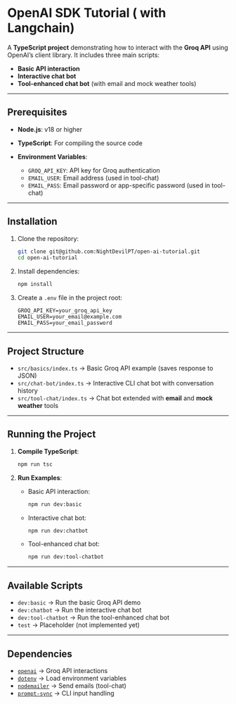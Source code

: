 # OpenAI SDK Tutorial ( with Langchain)

A **TypeScript project** demonstrating how to interact with the **Groq API** using OpenAI’s client library.
It includes three main scripts:

* **Basic API interaction**
* **Interactive chat bot**
* **Tool-enhanced chat bot** (with email and mock weather tools)

---

## Prerequisites

* **Node.js**: v18 or higher
* **TypeScript**: For compiling the source code
* **Environment Variables**:

  * `GROQ_API_KEY`: API key for Groq authentication
  * `EMAIL_USER`: Email address (used in tool-chat)
  * `EMAIL_PASS`: Email password or app-specific password (used in tool-chat)

---

## Installation

1. Clone the repository:

   ```bash
   git clone git@github.com:NightDevilPT/open-ai-tutorial.git
   cd open-ai-tutorial
   ```

2. Install dependencies:

   ```bash
   npm install
   ```

3. Create a `.env` file in the project root:

   ```env
   GROQ_API_KEY=your_groq_api_key
   EMAIL_USER=your_email@example.com
   EMAIL_PASS=your_email_password
   ```

---

## Project Structure

* `src/basics/index.ts` → Basic Groq API example (saves response to JSON)
* `src/chat-bot/index.ts` → Interactive CLI chat bot with conversation history
* `src/tool-chat/index.ts` → Chat bot extended with **email** and **mock weather** tools

---

## Running the Project

1. **Compile TypeScript**:

   ```bash
   npm run tsc
   ```

2. **Run Examples**:

   * Basic API interaction:

     ```bash
     npm run dev:basic
     ```
   * Interactive chat bot:

     ```bash
     npm run dev:chatbot
     ```
   * Tool-enhanced chat bot:

     ```bash
     npm run dev:tool-chatbot
     ```

---

## Available Scripts

* `dev:basic` → Run the basic Groq API demo
* `dev:chatbot` → Run the interactive chat bot
* `dev:tool-chatbot` → Run the tool-enhanced chat bot
* `test` → Placeholder (not implemented yet)

---

## Dependencies

* [`openai`](https://www.npmjs.com/package/openai) → Groq API interactions
* [`dotenv`](https://www.npmjs.com/package/dotenv) → Load environment variables
* [`nodemailer`](https://www.npmjs.com/package/nodemailer) → Send emails (tool-chat)
* [`prompt-sync`](https://www.npmjs.com/package/prompt-sync) → CLI input handling


